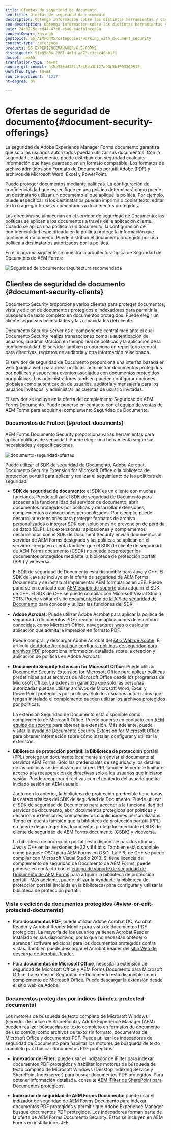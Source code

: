 ```yaml
---
title: Ofertas de seguridad de documento
seo-title: Ofertas de seguridad de documento
description: Obtenga información sobre las distintas herramientas y características de AEM seguridad de Documento
seo-description: Obtenga información sobre las distintas herramientas y características de AEM seguridad de Documento
uuid: 24e3275c-cd44-47c0-a6a0-e4cfb1bced8a
contentOwner: khsingh
geptopics: SG_AEMFORMS/categories/working_with_document_security
content-type: reference
products: SG_EXPERIENCEMANAGER/6.5/FORMS
discoiquuid: 91e85e86-2361-4d1d-aa73-c3cce46ab1f1
docset: aem65
translation-type: tm+mt
source-git-commit: e45e335d433f17a48ba1bf27a93c5b1003369512
workflow-type: tm+mt
source-wordcount: '1217'
ht-degree: 0%

---
```



# Ofertas de seguridad de documento{#document-security-offerings}

La seguridad de Adobe Experience Manager Forms documento garantiza que solo los usuarios autorizados puedan utilizar sus documentos. Con la seguridad de documento, puede distribuir con seguridad cualquier información que haya guardado en un formato compatible. Los formatos de archivo admitidos son Formato de Documento portátil Adobe (PDF) y archivos de Microsoft Word, Excel y PowerPoint.

Puede proteger documentos mediante políticas. La configuración de confidencialidad que especifique en una política determinará cómo puede un destinatario utilizar un documento al que aplique la política. Por ejemplo, puede especificar si los destinatarios pueden imprimir o copiar texto, editar texto o agregar firmas y comentarios a documentos protegidos.

Las directivas se almacenan en el servidor de seguridad de Documento; las políticas se aplican a los documentos a través de la aplicación cliente. Cuando se aplica una política a un documento, la configuración de confidencialidad especificada en la política protege la información que contiene el documento. Puede distribuir el documento protegido por una política a destinatarios autorizados por la política.

En el diagrama siguiente se muestra la arquitectura típica de Seguridad de Documento de AEM Forms:

![Seguridad de documento: arquitectura recomendada](do-not-localize/document_security_architecture.png)

## Clientes de seguridad de documento {#document-security-clients}

Documento Security proporciona varios clientes para proteger documentos, vista y edición de documentos protegidos e indexadores para permitir la búsqueda de texto completo en documentos protegidos. Puede elegir un cliente según sus necesidades y las capacidades del cliente.

Documento Security Server es el componente central mediante el cual Documento Security realiza transacciones como la autenticación de usuarios, la administración en tiempo real de políticas y la aplicación de la confidencialidad. El servidor también proporciona un repositorio central para directivas, registros de auditoría y otra información relacionada.

El servidor de seguridad de Documento proporciona una interfaz basada en web (página web) para crear políticas, administrar documentos protegidos por políticas y supervisar eventos asociados con documentos protegidos por políticas. Los administradores también pueden configurar opciones globales como autenticación de usuarios, auditoría y mensajería para los usuarios invitados, y administrar las cuentas de usuario invitadas.

El servidor se incluye en la oferta del complemento Seguridad de AEM Forms Documento. Puede ponerse en contacto con el [equipo de ventas](https://www.adobe.com/products/request-consultation/marketing-cloud.html?s_osc=70114000002JNwKAAW&amp;s_iid=70114000002JHs3AAG) de AEM Forms para adquirir el complemento Seguridad de Documento.

### Documentos de Protect {#protect-documents}

AEM Forms Documento Security proporciona varias herramientas para aplicar políticas de seguridad. Puede elegir una herramienta según sus necesidades y especificaciones.

![documento-seguridad-ofertas](assets/document-security-offerings.png)

Puede utilizar el SDK de seguridad de Documento, Adobe Acrobat, Documento Security Extension for Microsoft Office o la biblioteca de protección portátil para aplicar y realizar el seguimiento de las políticas de seguridad:

* **SDK de seguridad de documento:** el SDK es un cliente con muchas funciones. Puede utilizar el SDK de seguridad de Documento para acceder a la funcionalidad del servidor de documento, abrir documentos protegidos por políticas y desarrollar extensiones, complementos o aplicaciones personalizados. Por ejemplo, puede desarrollar extensiones para proteger formatos de archivo personalizados o integrar SDK con soluciones de prevención de pérdida de datos (DLP). Las extensiones, aplicaciones y complementos desarrollados con el SDK de Document Security envían documentos al servidor de AEM Forms designado y las políticas se aplican en el servidor. Tenga en cuenta también que el SDK de cliente de seguridad de AEM Forms documento (CSDK) no puede desproteger los documentos protegidos mediante la biblioteca de protección portátil (PPL) y viceversa.

   El SDK de seguridad de Documento está disponible para Java y C++. El SDK de Java se incluye en la oferta de seguridad de AEM Forms Documento y se instala al implementar AEM formularios en JEE. Puede ponerse en contacto con [AEM equipo de soporte](https://helpx.adobe.com/es/marketing-cloud/contact-support.html) para adquirir el SDK de C++. El SDK de C++ se puede compilar con Microsoft Visual Studio 2013. Puede visitar el sitio [documentación de la API de seguridad de Documento](https://help.adobe.com/en_US/livecycle/11.0/Services/WS92d06802c76abadb76c48dfe12dbeb3e281-7ff0.2.html) para conocer y utilizar las funciones del SDK.

* **Adobe Acrobat:** Puede utilizar Adobe Acrobat para aplicar la política de seguridad a documentos PDF creados con aplicaciones de escritorio conocidas, como Microsoft Office, navegadores web o cualquier aplicación que admita la impresión en formato PDF.

   Puede comprar y descargar Adobe Acrobat del [sitio Web de Adobe](https://acrobat.adobe.com/us/en/free-trial-download.html). El artículo [de Adobe Acrobat que configura políticas de seguridad para archivos PDF](https://helpx.adobe.com/acrobat/using/setting-security-policies-pdfs.html) proporciona información detallada sobre la creación y aplicación de políticas en Adobe Acrobat.

* **Documento Security Extension for Microsoft Office**: Puede utilizar Documento Security Extension for Microsoft Office para aplicar políticas predefinidas a sus archivos de Microsoft Office desde los programas de Microsoft Office. La extensión garantiza que solo las personas autorizadas puedan utilizar archivos de Microsoft Word, Excel y PowerPoint protegidos por políticas. Solo los usuarios autorizados que tengan instalado el complemento pueden utilizar los archivos protegidos por políticas.

   La extensión Seguridad de Documento está disponible como complemento de Microsoft Office. Puede ponerse en contacto con [AEM equipo de soporte](https://helpx.adobe.com/ca/marketing-cloud/contact-support.html) para obtener la extensión. Más adelante, puede visitar la ayuda de [Documento Security Extension for Microsoft Office](https://helpx.adobe.com/aem-forms/aem-document-security/download-installer.html) para obtener información sobre cómo instalar, configurar y utilizar la extensión.

* **Biblioteca de protección portátil: la Biblioteca de protección** portátil (PPL) protege un documento localmente sin enviar el documento al servidor AEM Forms. Sólo las credenciales de seguridad y los detalles de las políticas se desplazan por la red. PPL también le permite limitar el acceso a la recuperación de directivas solo a los usuarios que iniciaron sesión. Puede recuperar directivas con el contexto del usuario que ha iniciado sesión en AEM usuario.

   Junto con lo anterior, la biblioteca de protección predecible tiene todas las características del SDK de seguridad de Documento. Puede utilizar el SDK de seguridad de Documento para acceder a la funcionalidad del servidor de documento, abrir documentos protegidos por políticas y desarrollar extensiones, complementos o aplicaciones personalizados. Tenga en cuenta también que la biblioteca de protección portátil (PPL) no puede desproteger los documentos protegidos mediante el SDK de cliente de seguridad de AEM Forms documento (CSDK) y viceversa.

   La biblioteca de protección portátil está disponible para los idiomas Java y C++ en las versiones de 32 y 64 bits. También está disponible como paquete OSGi para AEM Forms en OSGi. La PPL de C++ se puede compilar con Microsoft Visual Studio 2013. Si tiene licencia del complemento de seguridad de Documento de AEM Forms, puede ponerse en contacto con el [equipo de soporte de seguridad de Documento de AEM Forms](https://helpx.adobe.com/marketing-cloud/contact-support.html) para adquirir la biblioteca de protección portátil. Más adelante, puede utilizar la Ayuda de la biblioteca de protección portátil (incluida en la biblioteca) para configurar y utilizar la biblioteca de protección portátil.

### Vista o edición de documentos protegidos {#view-or-edit-protected-documents}

* Para **documentos PDF**, puede utilizar Adobe Acrobat DC, Acrobat Reader y Acrobat Reader Mobile para vista de documentos PDF protegidos. La mayoría de los usuarios ya tienen Acrobat Reader instalado en sus dispositivos, por lo que no necesitan obtener o aprender software adicional para los documentos protegidos contra vistas. También puede descargar el Acrobat Reader del [sitio Web de descarga de Acrobat Reader](https://get.adobe.com/reader/).

* Para **documentos de Microsoft Office**, necesita la extensión de seguridad de Microsoft Office y AEM Forms Documento para Microsoft Office. La extensión Seguridad de Documento está disponible como complemento de Microsoft Office. Puede descargar la extensión desde el sitio web de Adobe.

### Documentos protegidos por índices {#index-protected-documents}

Los motores de búsqueda de texto completo de Microsoft Windows (servidor de índice de SharePoint) y Adobe Experience Manager (AEM) pueden realizar búsquedas de texto completo en formatos de documento de uso común, como archivos de texto sin formato, documentos de Microsoft Office y documentos PDF. Puede utilizar los indexadores de seguridad de Documento para habilitar los motores de búsqueda de texto completo para buscar documentos PDF protegidos:

* **indexador de iFilter:** puede usar el indizador de iFilter para indexar documentos PDF protegidos y habilitar los motores de búsqueda de texto completo de Microsoft Windows (Desktop Indexing Service y SharePoint Indexserver) para buscar documentos PDF protegidos. Para obtener información detallada, consulte [AEM IFilter de SharePoint para Documentos protegidos](assets/sharepoint-ifilter-doc-security.pdf).

* **Indexador de seguridad de AEM Forms Documento:** puede usar el indizador de seguridad de AEM Forms Documento para indexar documentos PDF protegidos y permitir que Adobe Experience Manager busque documentos PDF protegidos. Los indexadores forman parte de la oferta de AEM Forms Documento Security. Estos se incluyen en AEM Forms en instaladores JEE.

